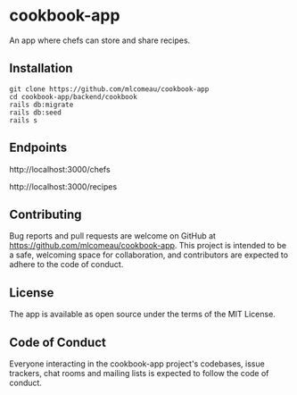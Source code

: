 # cookbook-app

An app where chefs can store and share recipes. 

## Installation

`````
git clone https://github.com/mlcomeau/cookbook-app
cd cookbook-app/backend/cookbook 
rails db:migrate 
rails db:seed 
rails s 
`````

## Endpoints

http://localhost:3000/chefs

http://localhost:3000/recipes 

## Contributing 

Bug reports and pull requests are welcome on GitHub at https://github.com/mlcomeau/cookbook-app. This project is intended to be a safe, welcoming space for collaboration, and contributors are expected to adhere to the code of conduct.

## License 

The app is available as open source under the terms of the MIT License.

## Code of Conduct 

Everyone interacting in the cookbook-app project's codebases, issue trackers, chat rooms and mailing lists is expected to follow the code of conduct.
